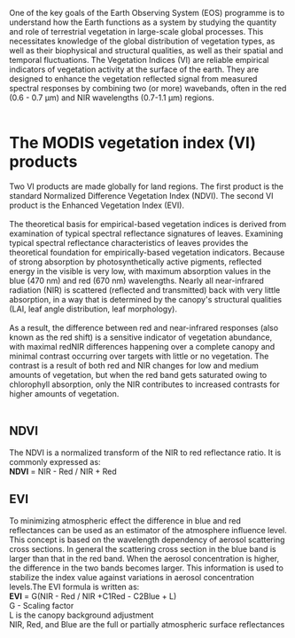 One of the key goals of the Earth Observing System (EOS) programme is to understand how the Earth functions as a system by studying the quantity and role of terrestrial vegetation in large-scale global processes. This necessitates knowledge of the global distribution of vegetation types, as well as their biophysical and structural qualities, as well as their spatial and temporal fluctuations. The Vegetation Indices (VI) are reliable empirical indicators of vegetation activity at the surface of the earth. They are designed to enhance the vegetation reflected signal from measured spectral
responses by combining two (or more) wavebands, often in the red (0.6 - 0.7 μm) and NIR wavelengths (0.7-1.1 μm) regions.<br><br>

# The MODIS vegetation index (VI) products
Two VI products are made globally for land regions. The first product is the standard Normalized Difference Vegetation Index (NDVI). The second VI product is the Enhanced Vegetation Index (EVI).
<br><br>
The theoretical basis for empirical-based vegetation indices is derived from examination of typical spectral reflectance signatures of leaves. Examining typical spectral reflectance characteristics of leaves provides the theoretical foundation for empirically-based vegetation indicators. Because of strong absorption by photosynthetically active pigments, reflected energy in the visible is very low, with maximum absorption values in the blue (470 nm) and red (670 nm) wavelengths. Nearly all near-infrared radiation (NIR) is scattered (reflected and transmitted) back with very little absorption, in a way that is determined by the canopy's structural qualities (LAI, leaf angle distribution, leaf morphology).<br><br>
As a result, the difference between red and near-infrared responses (also known as the red shift) is a sensitive indicator of vegetation abundance, with maximal redNIR differences happening over a complete canopy and minimal contrast occurring over targets with little or no vegetation. The contrast is a result of both red and NIR changes for low and medium amounts of vegetation, but when the red band gets saturated owing to chlorophyll absorption, only the NIR contributes to increased contrasts for higher amounts of vegetation.<br><br>
## NDVI
The NDVI is a normalized transform of the NIR to red reflectance ratio. It is commonly expressed as: <br>
**NDVI** = NIR - Red / NIR + Red

## EVI
To minimizing atmospheric effect the difference in blue and red reflectances can be used as an estimator of the atmosphere influence level. This concept is based on the wavelength dependency of aerosol scattering cross sections. In general the scattering cross section in the blue band is larger than that in
the red band. When the aerosol concentration is higher, the difference in the two bands becomes larger. This information is used to stabilize the index value against variations in aerosol concentration levels.The EVI formula is written as:<br>
**EVI** = G(NIR - Red / NIR +C1Red - C2Blue  + L)<br>
G - Scaling factor<br>
L is the canopy background adjustment<br>
NIR, Red, and Blue are the full or partially atmospheric surface reflectances

